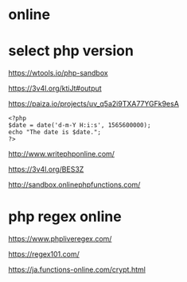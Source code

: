 # online

# select php version
https://wtools.io/php-sandbox

https://3v4l.org/ktiJt#output

https://paiza.io/projects/uv_q5a2i9TXA77YGFk9esA

```
<?php  
$date = date('d-m-Y H:i:s', 1565600000);
echo "The date is $date.";  
?>
```


http://www.writephponline.com/

https://3v4l.org/BES3Z

http://sandbox.onlinephpfunctions.com/

# php regex online
https://www.phpliveregex.com/

https://regex101.com/

https://ja.functions-online.com/crypt.html
